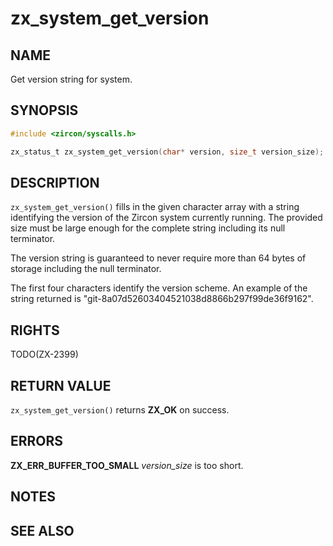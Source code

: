 # zx_system_get_version

## NAME

<!-- Updated by update-docs-from-abigen, do not edit. -->

Get version string for system.

## SYNOPSIS

<!-- Updated by update-docs-from-abigen, do not edit. -->

```c
#include <zircon/syscalls.h>

zx_status_t zx_system_get_version(char* version, size_t version_size);
```

## DESCRIPTION

`zx_system_get_version()` fills in the given character array with a string
identifying the version of the Zircon system currently running.
The provided size must be large enough for the complete string
including its null terminator.

The version string is guaranteed to never require more than 64 bytes of storage
including the null terminator.

The first four characters identify the version scheme. An example of the string
returned is "git-8a07d52603404521038d8866b297f99de36f9162".

## RIGHTS

<!-- Updated by update-docs-from-abigen, do not edit. -->

TODO(ZX-2399)

## RETURN VALUE

`zx_system_get_version()` returns **ZX_OK** on success.

## ERRORS

**ZX_ERR_BUFFER_TOO_SMALL**  *version_size* is too short.

## NOTES

## SEE ALSO


